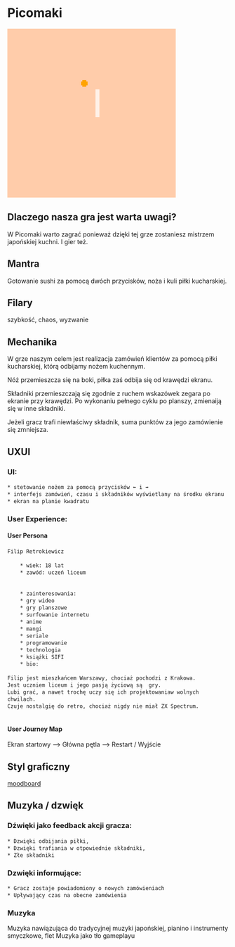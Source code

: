 # Picomaki

![recent gif](gif/japan_0.gif)

## Dlaczego nasza gra jest warta uwagi?

W Picomaki warto zagrać ponieważ dzięki tej grze zostaniesz mistrzem japońskiej kuchni. I gier też.

## Mantra

Gotowanie sushi za pomocą dwóch przycisków, noża i kuli piłki kucharskiej. 

## Filary

szybkość, chaos, wyzwanie

## Mechanika

W grze naszym celem jest realizacja zamówień klientów za pomocą  piłki kucharskiej, którą odbijamy nożem kuchennym.  

Nóż przemieszcza się na boki, piłka zaś odbija się od krawędzi ekranu.

Składniki przemieszczają się zgodnie z ruchem wskazówek zegara po ekranie przy krawędzi. 
Po wykonaniu pełnego cyklu po planszy, zmienaiją się w inne składniki. 

Jeżeli gracz trafi niewłaściwy składnik, suma punktów za jego zamówienie się zmniejsza.

## UXUI

### UI:
    * stetowanie nożem za pomocą przycisków ⬅️ i ➡️
    * interfejs zamówień, czasu i składników wyświetlany na środku ekranu
    * ekran na planie kwadratu
    
### User Experience:
    
#### User Persona

```
Filip Retrokiewicz

	* wiek: 18 lat 
	* zawód: uczeń liceum


	* zainteresowania:
	* gry wideo
	* gry planszowe
	* surfowanie internetu
	* anime
	* mangi
	* seriale 
	* programowanie
	* technologia
	* książki SIFI
	* bio:

Filip jest mieszkańcem Warszawy, chociaż pochodzi z Krakowa.
Jest uczniem liceum i jego pasją życiową są  gry.
Lubi grać, a nawet trochę uczy się ich projektowaniaw wolnych chwilach.
Czuje nostalgię do retro, chociaż nigdy nie miał ZX Spectrum.


```

#### User Journey Map

Ekran startowy --> Główna pętla --> Restart / Wyjście


## Styl graficzny

[moodboard](https://pin.it/2z1A40b)

## Muzyka / dzwięk

### Dźwięki jako feedback akcji gracza:
	* Dzwięki odbijania piłki,
	* Dzwięki trafiania w otpowiednie składniki, 
	* Złe składniki
### Dzwięki informujące:
	* Gracz zostaje powiadomiony o nowych zamówieniach
	* Upływający czas na obecne zamówienia

### Muzyka
Muzyka nawiązująca do tradycyjnej muzyki japońskiej, pianino i instrumenty smyczkowe, flet
Muzyka jako tło gameplayu





